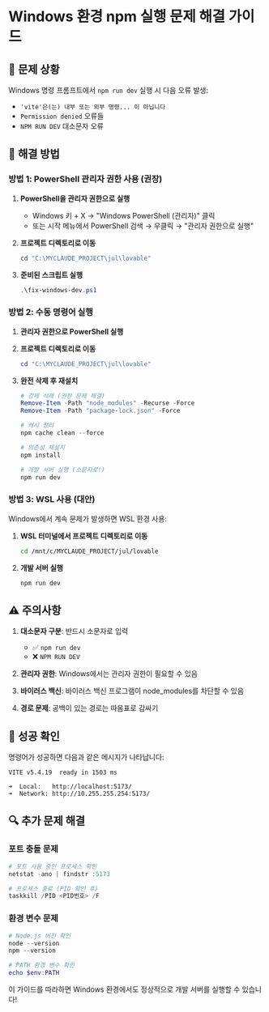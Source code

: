 # Windows 환경 npm 실행 문제 해결 가이드

## 🚨 문제 상황
Windows 명령 프롬프트에서 `npm run dev` 실행 시 다음 오류 발생:
- `'vite'은(는) 내부 또는 외부 명령... 이 아닙니다`
- `Permission denied` 오류들
- `NPM RUN DEV` 대소문자 오류

## 🔧 해결 방법

### 방법 1: PowerShell 관리자 권한 사용 (권장)

1. **PowerShell을 관리자 권한으로 실행**
   - Windows 키 + X → "Windows PowerShell (관리자)" 클릭
   - 또는 시작 메뉴에서 PowerShell 검색 → 우클릭 → "관리자 권한으로 실행"

2. **프로젝트 디렉토리로 이동**
   ```powershell
   cd "C:\MYCLAUDE_PROJECT\jul\lovable"
   ```

3. **준비된 스크립트 실행**
   ```powershell
   .\fix-windows-dev.ps1
   ```

### 방법 2: 수동 명령어 실행

1. **관리자 권한으로 PowerShell 실행**

2. **프로젝트 디렉토리로 이동**
   ```powershell
   cd "C:\MYCLAUDE_PROJECT\jul\lovable"
   ```

3. **완전 삭제 후 재설치**
   ```powershell
   # 강제 삭제 (권한 문제 해결)
   Remove-Item -Path "node_modules" -Recurse -Force
   Remove-Item -Path "package-lock.json" -Force
   
   # 캐시 정리
   npm cache clean --force
   
   # 의존성 재설치
   npm install
   
   # 개발 서버 실행 (소문자로!)
   npm run dev
   ```

### 방법 3: WSL 사용 (대안)

Windows에서 계속 문제가 발생하면 WSL 환경 사용:

1. **WSL 터미널에서 프로젝트 디렉토리로 이동**
   ```bash
   cd /mnt/c/MYCLAUDE_PROJECT/jul/lovable
   ```

2. **개발 서버 실행**
   ```bash
   npm run dev
   ```

## ⚠️ 주의사항

1. **대소문자 구분**: 반드시 소문자로 입력
   - ✅ `npm run dev`
   - ❌ `NPM RUN DEV`

2. **관리자 권한**: Windows에서는 관리자 권한이 필요할 수 있음

3. **바이러스 백신**: 바이러스 백신 프로그램이 node_modules를 차단할 수 있음

4. **경로 문제**: 공백이 있는 경로는 따옴표로 감싸기

## 🎯 성공 확인

명령어가 성공하면 다음과 같은 메시지가 나타납니다:
```
VITE v5.4.19  ready in 1503 ms

➜  Local:   http://localhost:5173/
➜  Network: http://10.255.255.254:5173/
```

## 🔍 추가 문제 해결

### 포트 충돌 문제
```powershell
# 포트 사용 중인 프로세스 확인
netstat -ano | findstr :5173

# 프로세스 종료 (PID 확인 후)
taskkill /PID <PID번호> /F
```

### 환경 변수 문제
```powershell
# Node.js 버전 확인
node --version
npm --version

# PATH 환경 변수 확인
echo $env:PATH
```

이 가이드를 따라하면 Windows 환경에서도 정상적으로 개발 서버를 실행할 수 있습니다!